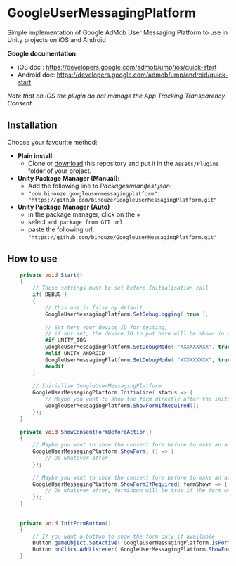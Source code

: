 # GoogleUserMessagingPlatform

Simple implementation of Google AdMob User Messaging Platform to use in Unity projects on iOS and Android

**Google documentation:**
- iOS doc : https://developers.google.com/admob/ump/ios/quick-start
- Android doc: https://developers.google.com/admob/ump/android/quick-start

_Note that on iOS the plugin do not manage the App Tracking Transparency Consent._

## Installation

Choose your favourite method:

- **Plain install**
    - Clone or [download](https://github.com/binouze/GoogleUserMessagingPlatform/archive/refs/heads/master.zip) 
this repository and put it in the `Assets/Plugins` folder of your project.
- **Unity Package Manager (Manual)**:
    - Add the following line to *Packages/manifest.json*:
    - `"com.binouze.googleusermessagingplatform": "https://github.com/binouze/GoogleUserMessagingPlatform.git"`
- **Unity Package Manager (Auto)**
    - in the package manager, click on the + 
    - select `add package from GIT url`
    - paste the following url: `"https://github.com/binouze/GoogleUserMessagingPlatform.git"`


## How to use

```csharp
    private void Start()
    {
        // These settings must be set before Initialisation call
        if( DEBUG )
        {
            // this one is false by default
            GoogleUserMessagingPlatform.SetDebugLogging( true );
            
            // Set here your device ID for testing, 
            // if not set, the device ID to put here will be shown in the console
            #if UNITY_IOS
            GoogleUserMessagingPlatform.SetDebugMode( "XXXXXXXXX", true );
            #elif UNITY_ANDROID
            GoogleUserMessagingPlatform.SetDebugMode( "XXXXXXXXX", true );
            #endif
        }
        
        // Initialize GoogleUserMessagingPlatform
        GoogleUserMessagingPlatform.Initialize( status => {
            // Maybe you want to show the form directly after the initialisation if status is REQUIRED
            GoogleUserMessagingPlatform.ShowFormIfRequired();
        });
    }
    
    private void ShowConsentFormBeforeAction()
    {
        // Maybe you want to show the consent form before to make an action
        GoogleUserMessagingPlatform.ShowForm( () => {
            // Do whatever after
        });
        
        // Maybe you want to show the consent form before to make an action only if status is REQUIRED
        GoogleUserMessagingPlatform.ShowFormIfRequired( formShown => {
            // Do whatever after, formShown will be true if the form was shown to the user
        });
    }
    
    
    private void InitFormButton()
    {
        // If you want a button to show the form only if available
        Button.gameObject.SetActive( GoogleUserMessagingPlatform.IsFormAvailable() );
        Button.onClick.AddListener( GoogleUserMessagingPlatform.ShowForm );
    }
    
```